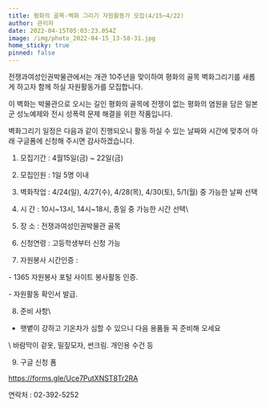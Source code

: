 ```yaml
---
title: 평화의 골목-벽화 그리기 자원활동가 모집(4/15~4/22)
author: 관리자
date: 2022-04-15T05:03:23.054Z
image: /img/photo_2022-04-15_13-58-31.jpg
home_sticky: true
pinned: false
---
```

전쟁과여성인권박물관에서는 개관 10주년을 맞이하여 평화의 골목 벽화그리기를 새롭게 하고자 함께 하실 자원활동가를 모집합니다.

이 벽화는 박물관으로 오시는 길인 평화의 골목에 전쟁이 없는 평화의 염원을 담은 일본군 성노예제와 전시 성폭력 문제 해결을 위한 작품입니다.



벽화그리기 일정은 다음과 같이 진행되오니 활동 하실 수 있는 날짜와 시간에 맞추어 아래 구글폼에 신청해 주시면 감사하겠습니다.



1. 모집기간 : 4월15일(금) ~ 22일(금)

2. 모집인원 : 1일 5명 이내

3. 벽화작업 : 4/24(일), 4/27(수), 4/28(목), 4/30(토), 5/1(월) 중 가능한 날짜 선택

4. 시 간 : 10시\~13시, 14시\~18시, 종일 중 가능한 시간 선택\
5. 장 소 : 전쟁과여성인권박물관 골목

6. 신청연령 : 고등학생부터 신청 가능

7. 자원봉사 시간인증 :

\- 1365 자원봉사 포털 사이트 봉사활동 인증.

\- 자원활동 확인서 발급.

8. 준비 사항\
  - 햇볕이 강하고 기온차가 심할 수 있으니 다음 용품들 꼭 준비해 오세요

\    바람막이 겉옷, 밀짚모자, 썬크림. 개인용 수건 등

9. 구글 신청 폼

https://forms.gle/Uce7PutXNST8Tr2RA

연락처 : 02-392-5252
